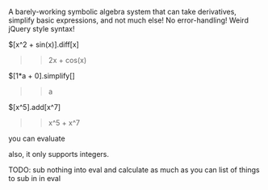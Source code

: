 
A barely-working symbolic algebra system that can take derivatives, simplify basic expressions, and not much else! No error-handling! Weird jQuery style syntax!

$[x^2 + sin(x)].diff[x]
>> 2x + cos(x)

$[1*a + 0].simplify[]
>> a

$[x^5].add[x^7]
>> x^5 + x^7


you can evaluate

also, it only supports integers.

TODO: 
sub nothing into eval and calculate as much as you can
list of things to sub in in eval